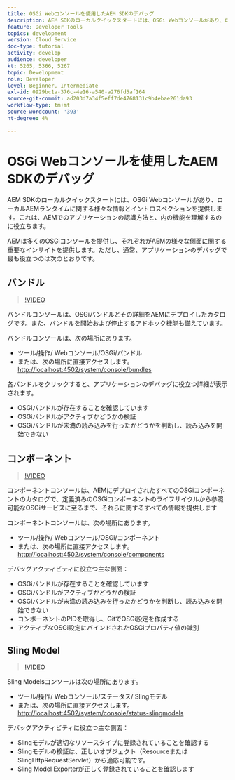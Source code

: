 ```yaml
---
title: OSGi Webコンソールを使用したAEM SDKのデバッグ
description: AEM SDKのローカルクイックスタートには、OSGi Webコンソールがあり、ローカルAEMランタイムに関する様々な情報とイントロスペクションを提供します。これは、AEMでのアプリケーションの認識方法と、内の機能を理解するのに役立ちます。
feature: Developer Tools
topics: development
version: Cloud Service
doc-type: tutorial
activity: develop
audience: developer
kt: 5265, 5366, 5267
topic: Development
role: Developer
level: Beginner, Intermediate
exl-id: 0929bc1a-376c-4e16-a540-a276fd5af164
source-git-commit: ad203d7a34f5eff7de4768131c9b4ebae261da93
workflow-type: tm+mt
source-wordcount: '393'
ht-degree: 4%

---
```


# OSGi Webコンソールを使用したAEM SDKのデバッグ

AEM SDKのローカルクイックスタートには、OSGi Webコンソールがあり、ローカルAEMランタイムに関する様々な情報とイントロスペクションを提供します。これは、AEMでのアプリケーションの認識方法と、内の機能を理解するのに役立ちます。

AEMは多くのOSGiコンソールを提供し、それぞれがAEMの様々な側面に関する重要なインサイトを提供します。ただし、通常、アプリケーションのデバッグで最も役立つのは次のとおりです。

## バンドル

>[!VIDEO](https://video.tv.adobe.com/v/34335/?quality=12&learn=on)

バンドルコンソールは、OSGiバンドルとその詳細をAEMにデプロイしたカタログです。また、バンドルを開始および停止するアドホック機能も備えています。

バンドルコンソールは、次の場所にあります。

+ ツール/操作/ Webコンソール/OSGi/バンドル
+ または、次の場所に直接アクセスします。[http://localhost:4502/system/console/bundles](http://localhost:4502/system/console/bundles)

各バンドルをクリックすると、アプリケーションのデバッグに役立つ詳細が表示されます。

+ OSGiバンドルが存在することを確認しています
+ OSGiバンドルがアクティブかどうかの検証
+ OSGiバンドルが未満の読み込みを行ったかどうかを判断し、読み込みを開始できない

## コンポーネント

>[!VIDEO](https://video.tv.adobe.com/v/34336/?quality=12&learn=on)

コンポーネントコンソールは、AEMにデプロイされたすべてのOSGiコンポーネントのカタログで、定義済みのOSGiコンポーネントのライフサイクルから参照可能なOSGiサービスに至るまで、それらに関するすべての情報を提供します

コンポーネントコンソールは、次の場所にあります。

+ ツール/操作/ Webコンソール/OSGi/コンポーネント
+ または、次の場所に直接アクセスします。[http://localhost:4502/system/console/components](http://localhost:4502/system/console/components)

デバッグアクティビティに役立つ主な側面：

+ OSGiバンドルが存在することを確認しています
+ OSGiバンドルがアクティブかどうかの検証
+ OSGiバンドルが未満の読み込みを行ったかどうかを判断し、読み込みを開始できない
+ コンポーネントのPIDを取得し、GitでOSGi設定を作成する
+ アクティブなOSGi設定にバインドされたOSGiプロパティ値の識別

## Sling Model

>[!VIDEO](https://video.tv.adobe.com/v/34337/?quality=12&learn=on)

Sling Modelsコンソールは次の場所にあります。

+ ツール/操作/ Webコンソール/ステータス/ Slingモデル
+ または、次の場所に直接アクセスします。[http://localhost:4502/system/console/status-slingmodels](http://localhost:4502/system/console/status-slingmodels)

デバッグアクティビティに役立つ主な側面：

+ Slingモデルが適切なリソースタイプに登録されていることを確認する
+ Slingモデルの検証は、正しいオブジェクト（ResourceまたはSlingHttpRequestServlet）から適応可能です。
+ Sling Model Exporterが正しく登録されていることを確認します
